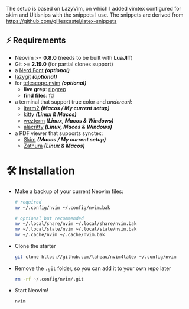 The setup is based on LazyVim, on which I added vimtex configured for skim and Ultisnips with the snippets I use. The snippets are derived from https://github.com/gillescastel/latex-snippets
## ⚡️ Requirements

- Neovim >= **0.8.0** (needs to be built with **LuaJIT**)
- Git >= **2.19.0** (for partial clones support)
- a [Nerd Font](https://www.nerdfonts.com/) **_(optional)_**
- [lazygit](https://github.com/jesseduffield/lazygit) **_(optional)_**
- for [telescope.nvim](https://github.com/nvim-telescope/telescope.nvim) **_(optional)_**
  - **live grep**: [ripgrep](https://github.com/BurntSushi/ripgrep)
  - **find files**: [fd](https://github.com/sharkdp/fd)
- a terminal that support true color and _undercurl_:
  - [iterm2](https://iterm2.com/) **_(Macos / My current setup)_**
  - [kitty](https://github.com/kovidgoyal/kitty) **_(Linux & Macos)_**
  - [wezterm](https://github.com/wez/wezterm) **_(Linux, Macos & Windows)_**
  - [alacritty](https://github.com/alacritty/alacritty) **_(Linux, Macos & Windows)_**
- a PDF viewer that supports synctex:
  - [Skim](https://skim-app.sourceforge.io/index.html) **_(Macos / My current setup)_**
  - [Zathura](https://pwmt.org/projects/zathura/) **_(Linux & Macos)_**

# 🛠️ Installation

- Make a backup of your current Neovim files:

  ```sh
  # required
  mv ~/.config/nvim ~/.config/nvim.bak

  # optional but recommended
  mv ~/.local/share/nvim ~/.local/share/nvim.bak
  mv ~/.local/state/nvim ~/.local/state/nvim.bak
  mv ~/.cache/nvim ~/.cache/nvim.bak
  ```

- Clone the starter

  ```sh
  git clone https://github.com/laheau/nvim4latex ~/.config/nvim
  ```

- Remove the `.git` folder, so you can add it to your own repo later

  ```sh
  rm -rf ~/.config/nvim/.git
  ```

- Start Neovim!

  ```sh
  nvim
  ```
